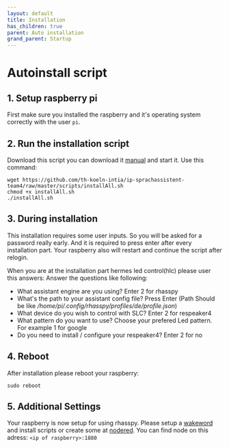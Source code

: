 ```yaml
---
layout: default
title: Installation
has_children: true
parent: Auto installation
grand_parent: Startup
---
```


# Autoinstall script

## 1. Setup raspberry pi
First make sure you installed the raspberry and it's operating system correctly with the user ``pi``.

## 2. Run the installation script
Download this script you can download it [manual](https://github.com/th-koeln-intia/ip-sprachassistent-team4/blob/master/scripts/installAll.sh)
and start it. Use this command:
```
wget https://github.com/th-koeln-intia/ip-sprachassistent-team4/raw/master/scripts/installAll.sh
chmod +x installAll.sh
./installAll.sh
```

## 3. During installation
This installation requires some user inputs. So you will be asked for a password really early.
And it is required to press enter after every installation part.
Your raspberry also will restart and continue the script after relogin.

When you are at the installation part hermes led control(hlc) please user this answers:
Answer the questions like following:
* What assistant engine are you using? Enter 2 for rhasspy
* What's the path to your assistant config file? Press Enter 
(Path Should be like _/home/pi/.config/rhasspy/profiles/de/profile.json_)
* What device do you wish to control with SLC? Enter 2 for respeaker4
* What pattern do you want to use? Choose your prefered Led pattern. For example 1 for google
* Do you need to install / configure your respeaker4? Enter 2 for no 

## 4. Reboot
After installation please reboot your raspberry:
```
sudo reboot
```

## 5. Additional Settings
Your raspberry is now setup for using rhasspy. Please setup a [wakeword](/pages/startup/manual/configuration.html#3-wake-word) 
and install scripts or create some at [nodered](/pages/knowledge/node_red).
You can find node on this adress: `<ip of raspberry>:1880`
